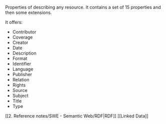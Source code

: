 Properties of describing any resource. It contains a set of 15 properties and then some extensions.

It offers:
- Contributor
- Coverage
- Creator
- Date
- Description
- Format
- Identifier
- Language
- Publisher
- Relation
- Rights
- Source
- Subject
- Title
- Type


[[2. Reference notes/SWE - Semantic Web/RDF|RDF]]
[[Linked Data]]